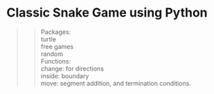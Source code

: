 # Classic Snake Game using Python
 >> Packages:<br />
 turtle<br />
 free games<br />
 random <br />
 >> Functions:<br />
 change: for directions<br />
 inside: boundary<br />
 move: segment addition, and termination conditions.
